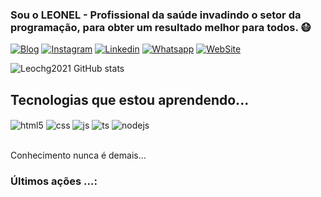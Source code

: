 ### Sou o LEONEL - Profissional da saúde invadindo o setor da programação, para obter um resultado melhor para todos. 😷

[![Blog](https://img.shields.io/website?label=Cloudbyte_RXweb&style=for-the-badge&url=https://raioxnaweb.cloudbyte.com.br/)](https://raioxnaweb.cloudbyte.com.br)
[![Instagram](https://img.shields.io/badge/Instagram-E4405F?style=for-the-badge&logo=instagram&logoColor=white)]([https://instagram/raioxnaweb)
[![Linkedin](https://img.shields.io/badge/LinkedIn-0077B5?style=for-the-badge&logo=linkedin&logoColor=white)](https://br.linkedin.com/in/raioxnaweb)
[![Whatsapp](https://img.shields.io/badge/WhatsApp-25D366?style=for-the-badge&logo=whatsapp&logoColor=white)](https://wa.me/5551993136367")
[![WebSite](https://img.shields.io/badge/Website-21759B?style=for-the-badge&logo=wordpress&logoColor=white)](https://cloudbyte.com.br)


![Leochg2021 GitHub stats](https://github-readme-stats.vercel.app/api?username=leochg2021&show_icons=true&theme=dracula&count_private=true)

## Tecnologias que estou aprendendo...

<div style="display: inline_block">
  <img align="center" alt="html5" src="https://img.shields.io/badge/HTML5-E34F26?style=for-the-badge&logo=html5&logoColor=white" />
  <img align="center" alt="css" src="https://img.shields.io/badge/CSS3-1572B6?style=for-the-badge&logo=css3&logoColor=white" />
  <img align="center" alt="js" src="https://img.shields.io/badge/JavaScript-F7DF1E?style=for-the-badge&logo=javascript&logoColor=black" />
  <img align="center" alt="ts" src="https://img.shields.io/badge/TypeScript-007ACC?style=for-the-badge&logo=typescript&logoColor=white" />
  <img align="center" alt="nodejs" src="https://img.shields.io/badge/Node.js-43853D?style=for-the-badge&logo=node.js&logoColor=white" />
</div><br/>

Conhecimento nunca é demais...

### Últimos ações ...:
